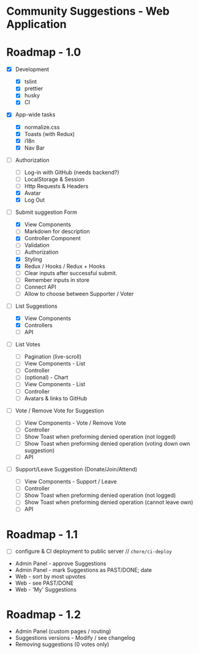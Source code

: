 # Community Suggestions - Web Application

# Roadmap - 1.0

- [x] Development

  - [x] tslint
  - [x] prettier
  - [x] husky
  - [x] CI

- [x] App-wide tasks

  - [x] normalize.css
  - [x] Toasts (with Redux)
  - [x] i18n
  - [x] Nav Bar

- [ ] Authorization

  - [ ] Log-in with GitHub (needs backend?)
  - [ ] LocalStorage & Session
  - [ ] Http Requests & Headers
  - [x] Avatar
  - [x] Log Out

- [ ] Submit suggestion Form

  - [x] View Components
  - [ ] Markdown for description
  - [x] Controller Component
  - [ ] Validation
  - [ ] Authorization
  - [x] Styling
  - [x] Redux / Hooks / Redux + Hooks
  - [ ] Clear inputs after successful submit.
  - [ ] Remember inputs in store
  - [ ] Connect API
  - [ ] Allow to choose between Supporter / Voter

- [ ] List Suggestions

  - [x] View Components
  - [x] Controllers
  - [ ] API

- [ ] List Votes

  - [ ] Pagination (live-scroll)
  - [ ] View Components - List
  - [ ] Controller
  - [ ] (optional) - Chart
  - [ ] View Components - List
  - [ ] Controller
  - [ ] Avatars & links to GitHub

- [ ] Vote / Remove Vote for Suggestion

  - [ ] View Components - Vote / Remove Vote
  - [ ] Controller
  - [ ] Show Toast when preforming denied operation (not logged)
  - [ ] Show Toast when preforming denied operation (voting down own suggestion)
  - [ ] API

- [ ] Support/Leave Suggestion (Donate/Join/Attend)
  - [ ] View Components - Support / Leave
  - [ ] Controller
  - [ ] Show Toast when preforming denied operation (not logged)
  - [ ] Show Toast when preforming denied operation (cannot leave own)
  - [ ] API

# Roadmap - 1.1

- [ ] configure & CI deployment to public server // `chore/ci-deploy`
- Admin Panel - approve Suggestions
- Admin Panel - mark Suggestions as PAST/DONE; date
- Web - sort by most upvotes
- Web - see PAST/DONE
- Web - 'My' Suggestions

# Roadmap - 1.2

- Admin Panel (custom pages / routing)
- Suggestions versions - Modify / see changelog
- Removing suggestions (0 votes only)
